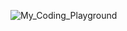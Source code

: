 ![My_Coding_Playground](https://github.com/user-attachments/assets/b410666a-a151-4515-95f6-af459e3f9186)
